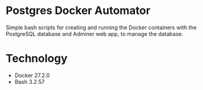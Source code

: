 # Postgres Docker Automator 

Simple bash scripts for creating and running the Docker containers with the PostgreSQL database and Adminer web app, to manage the database.

# Technology
- Docker 27.2.0
- Bash 3.2.57
